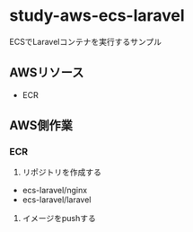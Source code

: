 # study-aws-ecs-laravel

ECSでLaravelコンテナを実行するサンプル

## AWSリソース

- ECR

## AWS側作業

### ECR

1. リポジトリを作成する

- ecs-laravel/nginx
- ecs-laravel/laravel

1. イメージをpushする

